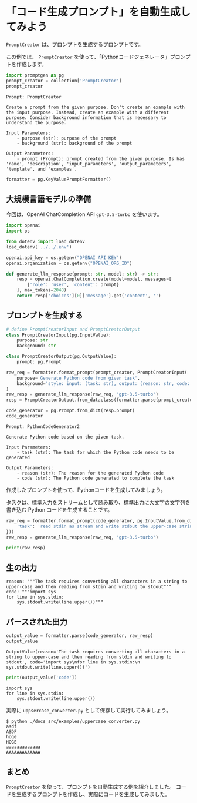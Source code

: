 # 「コード生成プロンプト」を自動生成してみよう

`PromptCreator` は、プロンプトを生成するプロンプトです。

この例では、 `PromptCreator` を使って、「Pythonコードジェネレータ」プロンプトを作成します。

```python
import promptgen as pg
prompt_creator = collection['PromptCreator']
prompt_creator
```

    Prompt: PromptCreator
    
    Create a prompt from the given purpose. Don't create an example with the input purpose. Instead, create an example with a different purpose. Consider background information that is necessary to understand the purpose.
    
    Input Parameters:
        - purpose (str): purpose of the prompt
        - background (str): background of the prompt
    
    Output Parameters:
        - prompt (Prompt): prompt created from the given purpose. Is has 'name', 'description', 'input_parameters', 'output_parameters', 'template', and 'examples'.


```python
formatter = pg.KeyValuePromptFormatter()
```

## 大規模言語モデルの準備

今回は、OpenAI ChatCompletion API `gpt-3.5-turbo` を使います。


```python
import openai
import os

from dotenv import load_dotenv
load_dotenv('../../.env')

openai.api_key = os.getenv("OPENAI_API_KEY")
openai.organization = os.getenv("OPENAI_ORG_ID")

def generate_llm_response(prompt: str, model: str) -> str:
    resp = openai.ChatCompletion.create(model=model, messages=[
        {'role': 'user', 'content': prompt}
    ], max_tokens=2048)
    return resp['choices'][0]['message'].get('content', '')
```

## プロンプトを生成する


```python
# define PromptCreatorInput and PromptCreatorOutput
class PromptCreatorInput(pg.InputValue):
    purpose: str
    background: str

class PromptCreatorOutput(pg.OutputValue):
    prompt: pg.Prompt

raw_req = formatter.format_prompt(prompt_creator, PromptCreatorInput(
    purpose='Generate Python code from given task',
    background='style: input: (task: str), output: (reason: str, code: str)')
)
raw_resp = generate_llm_response(raw_req, 'gpt-3.5-turbo')
resp = PromptCreatorOutput.from_dataclass(formatter.parse(prompt_creator, raw_resp))

code_generator = pg.Prompt.from_dict(resp.prompt)
code_generator
```

    Prompt: PythonCodeGenerator2
    
    Generate Python code based on the given task.
    
    Input Parameters:
        - task (str): The task for which the Python code needs to be generated
    
    Output Parameters:
        - reason (str): The reason for the generated Python code
        - code (str): The Python code generated to complete the task

作成したプロンプトを使って、Pythonコードを生成してみましょう。

タスクは、標準入力をストリームとして読み取り、標準出力に大文字の文字列を書き込む Python コードを生成することです。

```python
raw_req = formatter.format_prompt(code_generator, pg.InputValue.from_dict({
    'task': 'read stdin as stream and write stdout the upper-case string'
}))
raw_resp = generate_llm_response(raw_req, 'gpt-3.5-turbo')

print(raw_resp)
```

## 生の出力

    reason: """The task requires converting all characters in a string to upper-case and then reading from stdin and writing to stdout"""
    code: """import sys
    for line in sys.stdin:
        sys.stdout.write(line.upper())"""


## パースされた出力

```python
output_value = formatter.parse(code_generator, raw_resp)
output_value
```




    OutputValue(reason='The task requires converting all characters in a string to upper-case and then reading from stdin and writing to stdout', code='import sys\nfor line in sys.stdin:\n    sys.stdout.write(line.upper())')




```python
print(output_value['code'])
```

    import sys
    for line in sys.stdin:
        sys.stdout.write(line.upper())


実際に `uppsercase_converter.py` として保存して実行してみましょう。

```console
$ python ./docs_src/examples/uppercase_converter.py
asdf
ASDF
hoge
HOGE
aaaaaaaaaaaaa
AAAAAAAAAAAAA
```

## まとめ

`PromptCreator` を使って、プロンプトを自動生成する例を紹介しました。
コードを生成するプロンプトを作成し、実際にコードを生成してみました。
